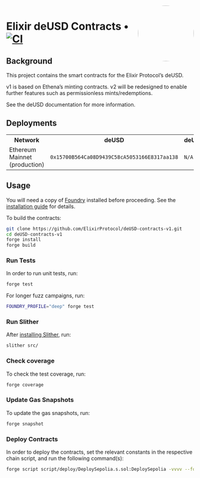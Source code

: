 <img align="right" width="150" height="150" top="100" style="border-radius:99%" src="https://i.imgur.com/H5aZQMA.jpg">

# Elixir deUSD Contracts • [![CI](https://github.com/ElixirProtocol/deUSD-contracts-v1/actions/workflows/test.yml/badge.svg)](https://github.com/ElixirProtocol/deUSD-contracts-v1/actions/workflows/test.yml)

## Background
This project contains the smart contracts for the Elixir Protocol’s deUSD.

v1 is based on Ethena’s minting contracts. v2 will be redesigned to enable further features such as permissionless mints/redemptions.

See the deUSD documentation for more information.

## Deployments

<table>
<tr>
<th>Network</th>
<th>deUSD</th>
<th>deUSDBalancerRateProvider</th>
<th>deUSDLPStaking</th>
<th>deUSDMinting</th>
<th>deUSDSilo</th>
<th>StakingRewardsDistributor</th>
<th>stdeUSD</th>
</tr>
<tr>
<td>Ethereum Mainnet (production)</td>
<td><code>0x15700B564Ca08D9439C58cA5053166E8317aa138</code></td>
<td><code>N/A</code></td>
<td><code>0xC7963974280261736868f962e3959Ee1E1B99712</code></td>
<td><code>0x69088d25a635D22dcbe7c4A5C7707B9cc64bD114</code></td>
<td><code>0x4595C32720718fe0E4047B2683E255515123148a</code></td>
<td><code>N/A</code></td>
<td><code>0x5C5b196aBE0d54485975D1Ec29617D42D9198326</code></td>
</tr>
</table>

## Usage

You will need a copy of [Foundry](https://github.com/foundry-rs/foundry) installed before proceeding. See the [installation guide](https://github.com/foundry-rs/foundry#installation) for details.

To build the contracts:

```sh
git clone https://github.com/ElixirProtocol/deUSD-contracts-v1.git
cd deUSD-contracts-v1
forge install
forge build
```

### Run Tests

In order to run unit tests, run:

```sh
forge test
```

For longer fuzz campaigns, run:

```sh
FOUNDRY_PROFILE="deep" forge test
```

### Run Slither

After [installing Slither](https://github.com/crytic/slither#how-to-install), run:

```sh
slither src/
```

### Check coverage

To check the test coverage, run:

```sh
forge coverage
```

### Update Gas Snapshots

To update the gas snapshots, run:

```sh
forge snapshot
```

### Deploy Contracts

In order to deploy the contracts, set the relevant constants in the respective chain script, and run the following command(s):

```sh
forge script script/deploy/DeploySepolia.s.sol:DeploySepolia -vvvv --fork-url RPC --broadcast --slow
```
